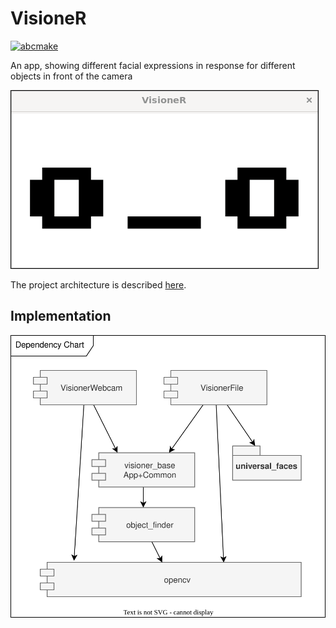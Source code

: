# VisioneR

[![abcmake](https://img.shields.io/badge/uses-abcmake-blue)](https://github.com/an-dr/abcmake)


An app, showing different facial expressions in response for different objects in front of the camera

![face](doc/README/face_demo.gif)

The project architecture is described [here](doc/architecture.md).

## Implementation

![deps](doc/README/implementation.drawio.svg)
